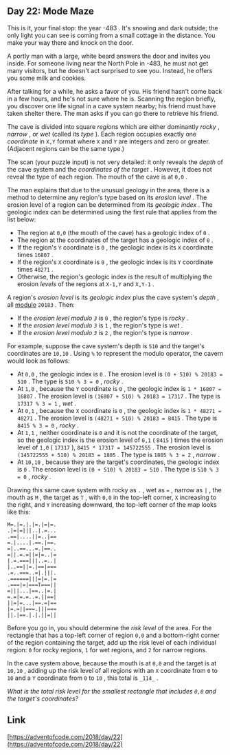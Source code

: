 ## Day 22: Mode Maze

This is it, your final stop: the year \-483 . It's snowing and dark outside; the only light you can see is coming from a small cottage in the distance. You make your way there and knock on the door.

A portly man with a large, white beard answers the door and invites you inside. For someone living near the North Pole in -483, he must not get many visitors, but he doesn't act surprised to see you. Instead, he offers you some milk and cookies.

After talking for a while, he asks a favor of you. His friend hasn't come back in a few hours, and he's not sure where he is. Scanning the region briefly, you discover one life signal in a cave system nearby; his friend must have taken shelter there. The man asks if you can go there to retrieve his friend.

The cave is divided into square _regions_ which are either dominantly _rocky_ , _narrow_ , or _wet_ (called its _type_ ). Each region occupies exactly one _coordinate_ in `X,Y` format where `X` and `Y` are integers and zero or greater. (Adjacent regions can be the same type.)

The scan (your puzzle input) is not very detailed: it only reveals the _depth_ of the cave system and the _coordinates of the target_ . However, it does not reveal the type of each region. The mouth of the cave is at `0,0` .

The man explains that due to the unusual geology in the area, there is a method to determine any region's type based on its _erosion level_ . The erosion level of a region can be determined from its _geologic index_ . The geologic index can be determined using the first rule that applies from the list below:

- The region at `0,0` (the mouth of the cave) has a geologic index of `0` .
- The region at the coordinates of the target has a geologic index of `0` .
- If the region's `Y` coordinate is `0` , the geologic index is its `X` coordinate times `16807` .
- If the region's `X` coordinate is `0` , the geologic index is its `Y` coordinate times `48271` .
- Otherwise, the region's geologic index is the result of multiplying the erosion _levels_ of the regions at `X-1,Y` and `X,Y-1` .

A region's _erosion level_ is its _geologic index_ plus the cave system's _depth_ , all [modulo](https://en.wikipedia.org/wiki/Modulo_operation) `20183` . Then:

- If the _erosion level modulo `3`_ is `0` , the region's type is _rocky_ .
- If the _erosion level modulo `3`_ is `1` , the region's type is _wet_ .
- If the _erosion level modulo `3`_ is `2` , the region's type is _narrow_ .

For example, suppose the cave system's depth is `510` and the target's coordinates are `10,10` . Using `%` to represent the modulo operator, the cavern would look as follows:

- At `0,0` , the geologic index is `0` . The erosion level is `(0 + 510) % 20183 = 510` . The type is `510 % 3 = 0` , _rocky_ .
- At `1,0` , because the `Y` coordinate is `0` , the geologic index is `1 * 16807 = 16807` . The erosion level is `(16807 + 510) % 20183 = 17317` . The type is `17317 % 3 = 1` , _wet_ .
- At `0,1` , because the `X` coordinate is `0` , the geologic index is `1 * 48271 = 48271` . The erosion level is `(48271 + 510) % 20183 = 8415` . The type is `8415 % 3 = 0` , _rocky_ .
- At `1,1` , neither coordinate is `0` and it is not the coordinate of the target, so the geologic index is the erosion level of `0,1` ( `8415` ) times the erosion level of `1,0` ( `17317` ), `8415 * 17317 = 145722555` . The erosion level is `(145722555 + 510) % 20183 = 1805` . The type is `1805 % 3 = 2` , _narrow_ .
- At `10,10` , because they are the target's coordinates, the geologic index is `0` . The erosion level is `(0 + 510) % 20183 = 510` . The type is `510 % 3 = 0` , _rocky_ .

Drawing this same cave system with rocky as `.` , wet as `=` , narrow as `|` , the mouth as `M` , the target as `T` , with `0,0` in the top-left corner, `X` increasing to the right, and `Y` increasing downward, the top-left corner of the map looks like this:

    M=.|=.|.|=.|=|=.
    .|=|=|||..|.=...
    .==|....||=..|==
    =.|....|.==.|==.
    =|..==...=.|==..
    =||.=.=||=|=..|=
    |.=.===|||..=..|
    |..==||=.|==|===
    .=..===..=|.|||.
    .======|||=|=.|=
    .===|=|===T===||
    =|||...|==..|=.|
    =.=|=.=..=.||==|
    ||=|=...|==.=|==
    |=.=||===.|||===
    ||.|==.|.|.||=||

Before you go in, you should determine the _risk level_ of the area. For the rectangle that has a top-left corner of region `0,0` and a bottom-right corner of the region containing the target, add up the risk level of each individual region: `0` for rocky regions, `1` for wet regions, and `2` for narrow regions.

In the cave system above, because the mouth is at `0,0` and the target is at `10,10` , adding up the risk level of all regions with an `X` coordinate from `0` to `10` and a `Y` coordinate from `0` to `10` , this total is `_114_` .

_What is the total risk level for the smallest rectangle that includes `0,0` and the target's coordinates?_

## Link

[https://adventofcode.com/2018/day/22](https://adventofcode.com/2018/day/22)
